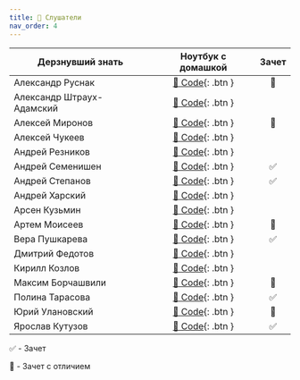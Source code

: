 ```yaml
---
title: 🧠 Слушатели
nav_order: 4
---
```


| Дерзнувший знать     | Ноутбук с домашкой | Зачет |
|----------------------|:------------------:|:---:|
| Александр Руснак    | [🐍 Code](https://colab.research.google.com/drive/1qeZndWD3o_EwuEOlDAuaoUuD-qYUk_5Q?usp=sharing){: .btn } | 💎 |
| Александр Штраух-Адамский | [🐍 Code](https://colab.research.google.com/drive/1zReyZLJmyENaQDwtWdXhHh231G2F7CCe?usp=sharing){: .btn } | |
| Алексей Миронов    | [🐍 Code](https://colab.research.google.com/drive/1kThfp72T1qg2uHqcIWDM_EKaC74srFYg?usp=share_link){: .btn } | 💎 |
| Алексей Чукеев   | [🐍 Code](https://colab.research.google.com/drive/1YDV-qnK6ui7Wv0Xu_OAsRP2hgUaIWJT2?usp=share_link){: .btn } | |
| Андрей Резников    | [🐍 Code](https://colab.research.google.com/drive/1DNhPX0WBbCglyWMF7BejZNo1WmQnqO3r?usp=sharing){: .btn } | |
| Андрей Семенишен    | [🐍 Code](https://colab.research.google.com/drive/1MZwytlzITGCUaUNklrElPL7lDakqcRYA?usp=sharing){: .btn } | ✅ |
| Андрей Степанов    | [🐍 Code](https://colab.research.google.com/drive/1qJUc_7MMp0zEyEdR4xYoGYLmcLIjsGqC?usp=share_link){: .btn } | ✅ |
| Андрей Харский    | [🐍 Code](https://colab.research.google.com/drive/1cODbEeOi3BwuBsNfxMl8ndLrnGd-oNcJ?usp=sharing){: .btn } | |
| Арсен Кузьмин    | [🐍 Code](https://colab.research.google.com/drive/15FYcklCDVNIZ_yiAo9koqdJA3l1MdgTy?usp=sharing){: .btn } | |
| Артем Моисеев    | [🐍 Code](https://colab.research.google.com/drive/14oijm3dXSPGBeUYo3HyP0-FkWzlLfd5l?usp=share_link){: .btn } | 💎 |
| Вера Пушкарева    | [🐍 Code](https://colab.research.google.com/drive/1ZwMy4xwuwqRXCts7PZxdiyZGGSrqC_gK?usp=share_link){: .btn } | ✅ |
| Дмитрий Федотов    | [🐍 Code](https://colab.research.google.com/drive/1Dp0zNMR2vSgkoa6qYNtxdQbMb67wRPuc?usp=sharing){: .btn } | |
| Кирилл Козлов    | [🐍 Code](https://colab.research.google.com/drive/1FypgZtavZ5iQa2aRZmMeylubNg03BB9g?usp=sharing){: .btn } | |
| Максим Борчашвили    | [🐍 Code](https://colab.research.google.com/drive/1wXdbrXnqE2xTzT9gu971x_S5zcn8oBbR?usp=sharing){: .btn } | 💎 |
| Полина Тарасова    | [🐍 Code](https://colab.research.google.com/drive/1lut7LSRKCZm-ghUZzU1EvyoTDctVpebN?usp=sharing){: .btn } | ✅ |
| Юрий Улановский    | [🐍 Code](https://colab.research.google.com/drive/1J2f4FQnMCvLMeZcJTOfop9Fbmofn4WXX?usp=sharing){: .btn } | 💎 |
| Ярослав Кутузов    | [🐍 Code](https://colab.research.google.com/drive/1t37DNLlNZCcAwC3e1AxzMLSIm4lBIiQ1?usp=share_link){: .btn } | ✅ |


✅ - Зачет

💎 - Зачет с отличием
